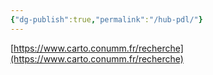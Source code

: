 ```yaml
---
{"dg-publish":true,"permalink":"/hub-pdl/"}
---
```


[https://www.carto.conumm.fr/recherche](https://www.carto.conumm.fr/recherche)